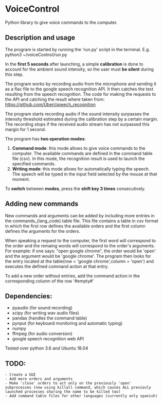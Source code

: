 # VoiceControl
Python library to give voice commands to the computer.

## Description and usage
The program is started by running the 'run.py' script in the terminal. E.g. python3 ~/voiceControl/run.py

In the **first 5 seconds** after launching, a simple **calibration** is done to account for the ambient sound intensity, so the user must **be silent** during this step.

The program works by recording audio from the microphone and sending it as a flac file to the google speech recognition API. It then catches the text resulting from the speech recognition. The code for making the requests to the API and catching the result where taken from: https://github.com/Uberi/speech_recognition

The program starts recording audio if the sound intensity surpasses the intensity threshold estimated during the calibration step by a certain margin. The recording stops if the received audio stream has not surpassed this margin for 1 second.

The program has **two operation modes**:

1. **Command mode**: this mode allows to give voice commands to the computer. The available commands are defined in the command table file (csv). In this mode, the recognition result is used to launch the specified commands.
2. **Writing mode**: this mode allows for automatically typing the speech. The speech will be typed in the input field selected by the mouse at that moment.

To **switch** between **modes**, press the **shift key 3 times** consecutively.

## Adding new commands
New commands and arguments can be added by including more entries in the commands_{lang_code}.table file.
This file contains a table in csv format in which the first row defines the available orders and the first column defines the arguments for the orders.

When speaking a request to the computer, the first word will correspond to the order and the remaing words will correspond to the order's arguments. For example: if one says: "open google chrome", the order would be 'open' and the argument would be 'google chrome'. The program then looks for the entry located at the table(row = 'google chrome',column = 'open') and executes the defined command action at that entry.

To add a new order without entries, add the command action in the corresponding column of the row '#empty#'

## Dependencies:
- pyaudio (for sound recording)
- scipy (for writing wav audio files)
- pandas (handles the command table)
- pynput (for keyboard monitoring and automatic typing)
- numpy
- ffmpeg (for audio conversion)
- google speech recognition web API

Tested over python 3.6 and Ubuntu 18.04

## TODO: 
	- Create a GUI
	- Add more orders and arguments
	- Make 'close' orders to act only on the previously 'open' subprocesses (now using killall command, which causes ALL previouly launched processes sharing the name to be killed too)
	- Add command table files for other languages (currently only spanish)
